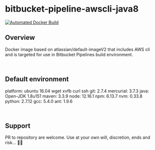 # bitbucket-pipeline-awscli-java8

[![Automated Docker Build](https://img.shields.io/docker/automated/imjarois/bitbucket-pipeline-awscli-java8.svg)](https://hub.docker.com/r/imjarois/bitbucket-pipeline-awscli-java8/)

## Overview

Docker image based on atlassian/default-imageV2 that includes AWS cli and is targeted for use in Bitbucket Pipelines build environment.

</br>

## Default environment

platform: ubuntu 16.04 wget xvfb curl ssh git: 2.7.4 mercurial: 3.7.3 java: Open-JDK 1.8u151 maven: 3.3.9 node: 12.16.1 npm: 6.13.7 nvm: 0.33.8 python: 2.7.12 gcc: 5.4.0 ant: 1.9.6

</br>

## Support

PR to repository are welcome. Use at your own will, discretion, ends and risk... 💪🏽
